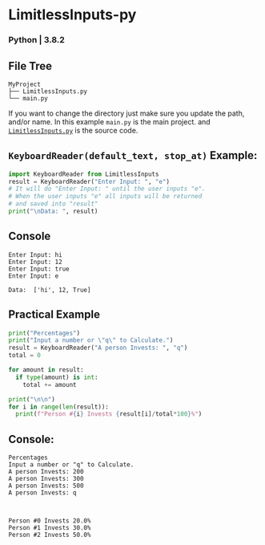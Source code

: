 # LimitlessInputs-py
### Python | 3.8.2

## File Tree
```
MyProject
├── LimitlessInputs.py
└── main.py
```
If you want to change the directory just make sure you update the path, and/or name. In this example `main.py` is the main project. and [`LimitlessInputs.py`](https://github.com/NeutronX-dev/LimitlessInputs-py/blob/main/LimitlessInputs.py) is the source code.

## `KeyboardReader(default_text, stop_at)` Example:
```py
import KeyboardReader from LimitlessInputs
result = KeyboardReader("Enter Input: ", "e")
# It will do "Enter Input: " until the user inputs "e".
# When the user inputs "e" all inputs will be returned
# and saved into "result"
print("\nData: ", result)
```
## Console
```
Enter Input: hi
Enter Input: 12
Enter Input: true
Enter Input: e

Data:  ['hi', 12, True]
```

## Practical Example
```py
print("Percentages")
print("Input a number or \"q\" to Calculate.")
result = KeyboardReader("A person Invests: ", "q")
total = 0

for amount in result:
  if type(amount) is int:
    total += amount

print("\n\n")
for i in range(len(result)):
  print(f"Person #{i} Invests {result[i]/total*100}%")
```
## Console:
```
Percentages
Input a number or "q" to Calculate.
A person Invests: 200
A person Invests: 300
A person Invests: 500
A person Invests: q



Person #0 Invests 20.0%
Person #1 Invests 30.0%
Person #2 Invests 50.0%
```
